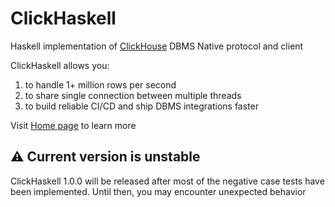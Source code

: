 # ClickHaskell

Haskell implementation of [ClickHouse](https://clickhouse.com/) DBMS Native protocol and client

ClickHaskell allows you:

1. to handle 1+ million rows per second
2. to share single connection between multiple threads
3. to build reliable CI/CD and ship DBMS integrations faster

Visit [Home page](https://clickhaskell.dev/) to learn more

## ⚠️ Current version is unstable
ClickHaskell 1.0.0 will be released after most of the negative case tests have been implemented. Until then, you may encounter unexpected behavior
